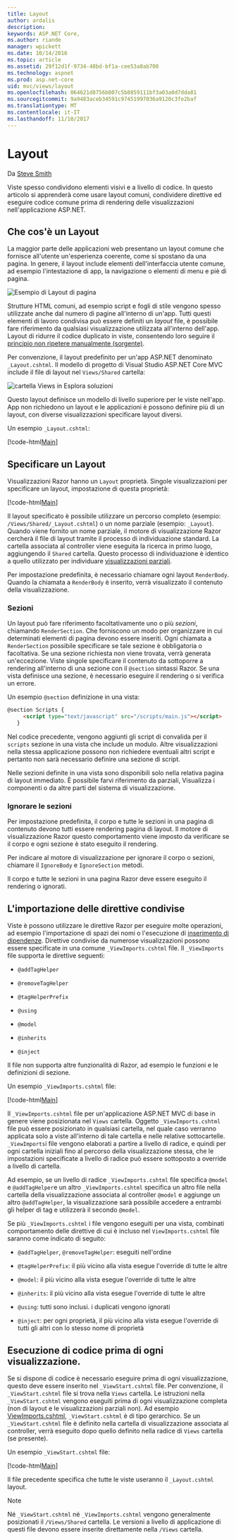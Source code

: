 ```yaml
---
title: Layout
author: ardalis
description: 
keywords: ASP.NET Core,
ms.author: riande
manager: wpickett
ms.date: 10/14/2016
ms.topic: article
ms.assetid: 29f12d1f-9734-48bd-bf1a-cee53a8ab700
ms.technology: aspnet
ms.prod: asp.net-core
uid: mvc/views/layout
ms.openlocfilehash: 064621d8756b007c5b8859111bf3a03a0d7dda81
ms.sourcegitcommit: 9a9483aceb34591c97451997036a9120c3fe2baf
ms.translationtype: MT
ms.contentlocale: it-IT
ms.lasthandoff: 11/10/2017
---
```

# <a name="layout"></a>Layout

Da [Steve Smith](https://ardalis.com/)

Viste spesso condividono elementi visivi e a livello di codice. In questo articolo si apprenderà come usare layout comuni, condividere direttive ed eseguire codice comune prima di rendering delle visualizzazioni nell'applicazione ASP.NET.

## <a name="what-is-a-layout"></a>Che cos'è un Layout

La maggior parte delle applicazioni web presentano un layout comune che fornisce all'utente un'esperienza coerente, come si spostano da una pagina. In genere, il layout include elementi dell'interfaccia utente comune, ad esempio l'intestazione di app, la navigazione o elementi di menu e piè di pagina.

![Esempio di Layout di pagina](layout/_static/page-layout.png)

Strutture HTML comuni, ad esempio script e fogli di stile vengono spesso utilizzate anche dal numero di pagine all'interno di un'app. Tutti questi elementi di lavoro condivisa può essere definiti un *layout* file, è possibile fare riferimento da qualsiasi visualizzazione utilizzata all'interno dell'app. Layout di ridurre il codice duplicato in viste, consentendo loro seguire il [principio non ripetere manualmente (sorgente)](http://deviq.com/don-t-repeat-yourself/).

Per convenzione, il layout predefinito per un'app ASP.NET denominato `_Layout.cshtml`. Il modello di progetto di Visual Studio ASP.NET Core MVC include il file di layout nel `Views/Shared` cartella:

![cartella Views in Esplora soluzioni](layout/_static/web-project-views.png)

Questo layout definisce un modello di livello superiore per le viste nell'app. App non richiedono un layout e le applicazioni è possono definire più di un layout, con diverse visualizzazioni specificare layout diversi.

Un esempio `_Layout.cshtml`:

[!code-html[Main](../../common/samples/WebApplication1/Views/Shared/_Layout.cshtml?highlight=42,66)]

## <a name="specifying-a-layout"></a>Specificare un Layout

Visualizzazioni Razor hanno un `Layout` proprietà. Singole visualizzazioni per specificare un layout, impostazione di questa proprietà:

[!code-html[Main](../../common/samples/WebApplication1/Views/_ViewStart.cshtml?highlight=2)]

Il layout specificato è possibile utilizzare un percorso completo (esempio: `/Views/Shared/_Layout.cshtml`) o un nome parziale (esempio: `_Layout`). Quando viene fornito un nome parziale, il motore di visualizzazione Razor cercherà il file di layout tramite il processo di individuazione standard. La cartella associata al controller viene eseguita la ricerca in primo luogo, aggiungendo il `Shared` cartella. Questo processo di individuazione è identico a quello utilizzato per individuare [visualizzazioni parziali](partial.md).

Per impostazione predefinita, è necessario chiamare ogni layout `RenderBody`. Quando la chiamata a `RenderBody` è inserito, verrà visualizzato il contenuto della visualizzazione.

<a name="layout-sections-label"></a>

### <a name="sections"></a>Sezioni

Un layout può fare riferimento facoltativamente uno o più *sezioni*, chiamando `RenderSection`. Che forniscono un modo per organizzare in cui determinati elementi di pagina devono essere inseriti. Ogni chiamata a `RenderSection` possibile specificare se tale sezione è obbligatoria o facoltativa. Se una sezione richiesta non viene trovata, verrà generata un'eccezione. Viste singole specificare il contenuto da sottoporre a rendering all'interno di una sezione con il `@section` sintassi Razor. Se una vista definisce una sezione, è necessario eseguire il rendering o si verifica un errore.

Un esempio `@section` definizione in una vista:

```html
@section Scripts {
     <script type="text/javascript" src="/scripts/main.js"></script>
   }
   ```

Nel codice precedente, vengono aggiunti gli script di convalida per il `scripts` sezione in una vista che include un modulo. Altre visualizzazioni nella stessa applicazione possono non richiedere eventuali altri script e pertanto non sarà necessario definire una sezione di script.

Nelle sezioni definite in una vista sono disponibili solo nella relativa pagina di layout immediato. È possibile farvi riferimento da parziali, Visualizza i componenti o da altre parti del sistema di visualizzazione.

### <a name="ignoring-sections"></a>Ignorare le sezioni

Per impostazione predefinita, il corpo e tutte le sezioni in una pagina di contenuto devono tutti essere rendering pagina di layout. Il motore di visualizzazione Razor questo comportamento viene imposto da verificare se il corpo e ogni sezione è stato eseguito il rendering.

Per indicare al motore di visualizzazione per ignorare il corpo o sezioni, chiamare il `IgnoreBody` e `IgnoreSection` metodi.

Il corpo e tutte le sezioni in una pagina Razor deve essere eseguito il rendering o ignorati.

<a name="viewimports"></a>

## <a name="importing-shared-directives"></a>L'importazione delle direttive condivise

Viste è possono utilizzare le direttive Razor per eseguire molte operazioni, ad esempio l'importazione di spazi dei nomi o l'esecuzione di [inserimento di dipendenze](dependency-injection.md). Direttive condivise da numerose visualizzazioni possono essere specificate in una comune `_ViewImports.cshtml` file. Il `_ViewImports` file supporta le direttive seguenti:

* `@addTagHelper`

* `@removeTagHelper`

* `@tagHelperPrefix`

* `@using`

* `@model`

* `@inherits`

* `@inject`

Il file non supporta altre funzionalità di Razor, ad esempio le funzioni e le definizioni di sezione.

Un esempio `_ViewImports.cshtml` file:

[!code-html[Main](../../common/samples/WebApplication1/Views/_ViewImports.cshtml)]

Il `_ViewImports.cshtml` file per un'applicazione ASP.NET MVC di base in genere viene posizionata nel `Views` cartella. Oggetto `_ViewImports.cshtml` file può essere posizionato in qualsiasi cartella, nel quale caso verranno applicata solo a viste all'interno di tale cartella e nelle relative sottocartelle. `_ViewImports`i file vengono elaborati a partire a livello di radice, e quindi per ogni cartella iniziali fino al percorso della visualizzazione stessa, che le impostazioni specificate a livello di radice può essere sottoposto a override a livello di cartella.

Ad esempio, se un livello di radice `_ViewImports.cshtml` file specifica `@model` e `@addTagHelper`e un altro `_ViewImports.cshtml` specifica un altro file nella cartella della visualizzazione associata al controller `@model` e aggiunge un altro `@addTagHelper`, la visualizzazione sarà possibile accedere a entrambi gli helper di tag e utilizzerà il secondo `@model`.

Se più `_ViewImports.cshtml` i file vengono eseguiti per una vista, combinati comportamento delle direttive di cui è incluso nel `ViewImports.cshtml` file saranno come indicato di seguito:

* `@addTagHelper`, `@removeTagHelper`: eseguiti nell'ordine

* `@tagHelperPrefix`: il più vicino alla vista esegue l'override di tutte le altre

* `@model`: il più vicino alla vista esegue l'override di tutte le altre

* `@inherits`: il più vicino alla vista esegue l'override di tutte le altre

* `@using`: tutti sono inclusi. i duplicati vengono ignorati

* `@inject`: per ogni proprietà, il più vicino alla vista esegue l'override di tutti gli altri con lo stesso nome di proprietà

<a name="viewstart"></a>

## <a name="running-code-before-each-view"></a>Esecuzione di codice prima di ogni visualizzazione.

Se si dispone di codice è necessario eseguire prima di ogni visualizzazione, questo deve essere inserito nel `_ViewStart.cshtml` file. Per convenzione, il `_ViewStart.cshtml` file si trova nella `Views` cartella. Le istruzioni nella `_ViewStart.cshtml` vengono eseguiti prima di ogni visualizzazione completa (non di layout e le visualizzazioni parziali non). Ad esempio [ViewImports.cshtml](xref:mvc/views/layout#viewimports), `_ViewStart.cshtml` è di tipo gerarchico. Se un `_ViewStart.cshtml` file è definito nella cartella di visualizzazione associata al controller, verrà eseguito dopo quello definito nella radice di `Views` cartella (se presente).

Un esempio `_ViewStart.cshtml` file:

[!code-html[Main](../../common/samples/WebApplication1/Views/_ViewStart.cshtml)]

Il file precedente specifica che tutte le viste useranno il `_Layout.cshtml` layout.

> [!NOTE]
> Né `_ViewStart.cshtml` né `_ViewImports.cshtml` vengono generalmente posizionati il `/Views/Shared` cartella. Le versioni a livello di applicazione di questi file devono essere inserite direttamente nella `/Views` cartella.
